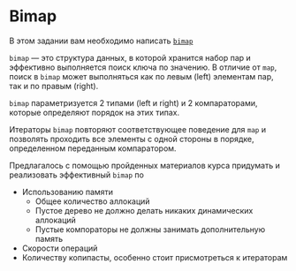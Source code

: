 # Bimap

В этом задании вам необходимо написать [`bimap`](https://en.wikipedia.org/wiki/Bidirectional_map)  

`bimap` —  это структура данных, в которой хранится набор пар и эффективно выполняется поиск ключа по значению. В отличие от `map`, поиск в `bimap` может выполняться как по левым (left) элементам пар, так и по правым (right).  

`bimap` параметризуется 2 типами (left и right) и 2 компараторами, которые определяют порядок на этих типах.

Итераторы `bimap` повторяют соответствующее поведение для `map` и позволять проходить все элементы с одной стороны в порядке, определенном переданным компаратором.

Предлагалось с помощью пройденных материалов курса придумать и реализовать эффективный `bimap` по
* Использованию памяти
  * Общее количество аллокаций
  * Пустое дерево не должно делать никаких динамических аллокаций
  * Пустые компораторы не должны занимать дополнительную память
* Скорости операций
* Количеству копипасты, особенно стоит присмотреться к итераторам